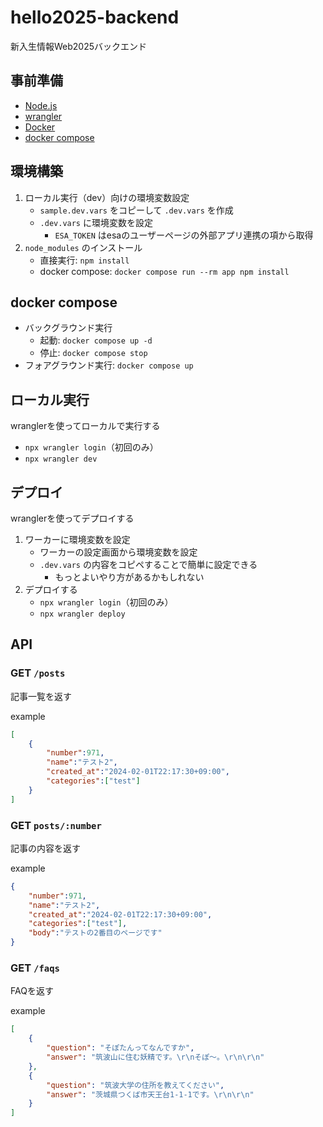 # hello2025-backend

新入生情報Web2025バックエンド

## 事前準備

- [Node.js](https://nodejs.org/ja/)
- [wrangler](https://developers.cloudflare.com/workers/cli-wrangler/install-update)
- [Docker](https://www.docker.com/get-started)
- [docker compose](https://docs.docker.com/compose/install/)

## 環境構築


1. ローカル実行（dev）向けの環境変数設定
    - `sample.dev.vars` をコピーして `.dev.vars` を作成
    - `.dev.vars` に環境変数を設定
        - `ESA_TOKEN` はesaのユーザーページの外部アプリ連携の項から取得
2. `node_modules` のインストール
    - 直接実行: `npm install`
    - docker compose: `docker compose run --rm app npm install`

## docker compose

- バックグラウンド実行
  - 起動: `docker compose up -d`
  - 停止: `docker compose stop`
- フォアグラウンド実行: `docker compose up`

## ローカル実行

wranglerを使ってローカルで実行する

- `npx wrangler login`（初回のみ）
- `npx wrangler dev`

## デプロイ

wranglerを使ってデプロイする

1. ワーカーに環境変数を設定
    - ワーカーの設定画面から環境変数を設定
    - `.dev.vars` の内容をコピペすることで簡単に設定できる
        - もっとよいやり方があるかもしれない
2. デプロイする
    - `npx wrangler login`（初回のみ）
    - `npx wrangler deploy`

## API

### GET `/posts`

記事一覧を返す

example

```json
[
    {
        "number":971,
        "name":"テスト2",
        "created_at":"2024-02-01T22:17:30+09:00",
        "categories":["test"]
    }
]
```

### GET `posts/:number`

記事の内容を返す

example

```json
{
    "number":971,
    "name":"テスト2",
    "created_at":"2024-02-01T22:17:30+09:00",
    "categories":["test"],
    "body":"テストの2番目のページです"
}
```

### GET `/faqs`

FAQを返す

example

```json
[
    {
        "question": "そぽたんってなんですか",
        "answer": "筑波山に住む妖精です。\r\nそぽ～。\r\n\r\n"
    },
    {
        "question": "筑波大学の住所を教えてください",
        "answer": "茨城県つくば市天王台1-1-1です。\r\n\r\n"
    }
]
```

